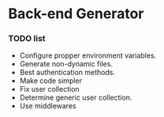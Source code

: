 # Back-end Generator

### TODO list

- Configure propper environment variables.
- Generate non-dynamic files.
- Best authentication methods.
- Make code simpler
- Fix user collection
- Determine generic user collection.
- Use middlewares